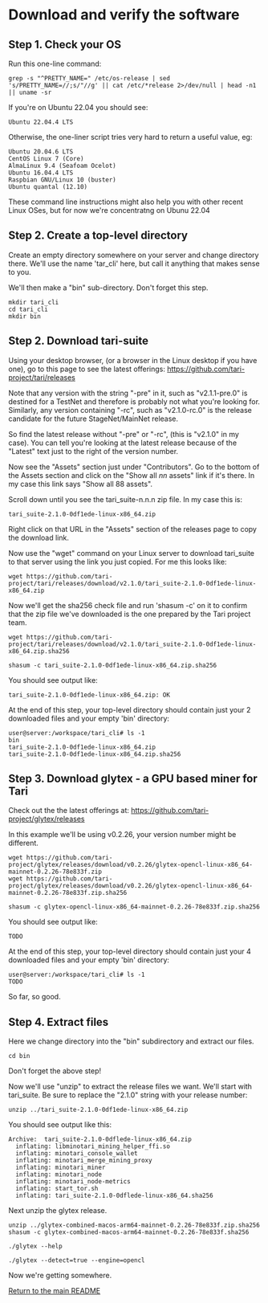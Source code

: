 # Download and verify the software
 
## Step 1. Check your OS

Run this one-line command:

```console
grep -s "^PRETTY_NAME=" /etc/os-release | sed 's/PRETTY_NAME=//;s/"//g' || cat /etc/*release 2>/dev/null | head -n1 || uname -sr
```

If you're on Ubuntu 22.04 you should see:

```console
Ubuntu 22.04.4 LTS
```

Otherwise, the one-liner script tries very hard to return a useful value, eg: 

```console
Ubuntu 20.04.6 LTS
CentOS Linux 7 (Core)
AlmaLinux 9.4 (Seafoam Ocelot)
Ubuntu 16.04.4 LTS
Raspbian GNU/Linux 10 (buster)
Ubuntu quantal (12.10)
```
  
These command line instructions might also help you with other recent Linux OSes, but for 
now we're concentratng on Ubunu 22.04

## Step 2. Create a top-level directory

Create an empty directory somewhere on your server and change directory there. We'll use the
name 'tar_cli' here, but call it anything that makes sense to you.

We'll then make a "bin" sub-directory. Don't forget this step.

```console
mkdir tari_cli
cd tari_cli
mkdir bin
```

## Step 2. Download tari-suite

Using your desktop browser, (or a browser in the Linux desktop if you have one), go to this page 
to see the latest offerings: https://github.com/tari-project/tari/releases

Note that any version with the string "-pre" in it, such as "v2.1.1-pre.0" is destined for a TestNet and
therefore is probably not what you're looking for. Similarly, any version containing "-rc", such as
"v2.1.0-rc.0" is the release candidate for the future StageNet/MainNet release.

So find the latest release without "-pre" or "-rc", (this is "v2.1.0" in my case). You can tell you're 
looking at the latest release because of the "Latest" text just to the right of the version number.

Now see the "Assets" section just under "Contributors". Go to the bottom of the Assets section and click on
the "Show all *nn* assets" link if it's there. In my case this link says "Show all 88 assets".

Scroll down until you see the tari_suite-n.n.n zip file. In my case this is:

```console
tari_suite-2.1.0-0df1ede-linux-x86_64.zip
```

Right click on that URL in the "Assets" section of the releases page to copy the download link.

Now use the "wget" command on your Linux server to download tari_suite to that server using the link you
just copied. For me this looks like:

```console
wget https://github.com/tari-project/tari/releases/download/v2.1.0/tari_suite-2.1.0-0df1ede-linux-x86_64.zip
```

Now we'll get the sha256 check file and run 'shasum -c' on it to confirm that the zip file we've downloaded 
is the one prepared by the Tari project team.

```console
wget https://github.com/tari-project/tari/releases/download/v2.1.0/tari_suite-2.1.0-0df1ede-linux-x86_64.zip.sha256

shasum -c tari_suite-2.1.0-0df1ede-linux-x86_64.zip.sha256
```

You should see output like:

```console
tari_suite-2.1.0-0df1ede-linux-x86_64.zip: OK
```

At the end of this step, your top-level directory should contain just your 2 downloaded files and your empty 'bin'
directory:

```console
user@server:/workspace/tari_cli# ls -1
bin
tari_suite-2.1.0-0df1ede-linux-x86_64.zip
tari_suite-2.1.0-0df1ede-linux-x86_64.zip.sha256
```

## Step 3. Download glytex - a GPU based miner for Tari

Check out the the latest offerings at: https://github.com/tari-project/glytex/releases

In this example we'll be using v0.2.26, your version number might be different.

```console
wget https://github.com/tari-project/glytex/releases/download/v0.2.26/glytex-opencl-linux-x86_64-mainnet-0.2.26-78e833f.zip
wget https://github.com/tari-project/glytex/releases/download/v0.2.26/glytex-opencl-linux-x86_64-mainnet-0.2.26-78e833f.zip.sha256

shasum -c glytex-opencl-linux-x86_64-mainnet-0.2.26-78e833f.zip.sha256
```
You should see output like:

```console
TODO
```

At the end of this step, your top-level directory should contain just your 4 downloaded files and your empty 'bin'
directory:

```console
user@server:/workspace/tari_cli# ls -1
TODO
```

So far, so good.

## Step 4. Extract files 

Here we change directory into the "bin" subdirectory and extract our files.

```console
cd bin
```

Don't forget the above step!

Now we'll use "unzip" to extract the release files we want. We'll start with tari_suite. Be sure to replace the "2.1.0" string with your release number:

```console
unzip ../tari_suite-2.1.0-0df1ede-linux-x86_64.zip
```

You should see output like this:

```console
Archive:  tari_suite-2.1.0-0dflede-linux-x86_64.zip
  inflating: libminotari_mining_helper_ffi.so
  inflating: minotari_console_wallet
  inflating: minotari_merge_mining_proxy
  inflating: minotari_miner
  inflating: minotari_node
  inflating: minotari_node-metrics
  inflating: start_tor.sh
  inflating: tari_suite-2.1.0-0dflede-linux-x86_64.sha256
```

Next unzip the glytex release.

```console
unzip ../glytex-combined-macos-arm64-mainnet-0.2.26-78e833f.zip.sha256
shasum -c glytex-combined-macos-arm64-mainnet-0.2.26-78e833f.sha256

./glytex --help

./glytex --detect=true --engine=opencl
```
Now we're getting somewhere.


[Return to the main README](README.md)
